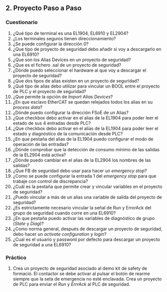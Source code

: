 ## 2. Proyecto Paso a Paso  ##
### Cuestionario ###
1. ¿Qué tipo de terminal es una EL1904, EL6910 y EL2904?
2. ¿Los terminales seguros tienen direccionamiento?
3. ¿Se puede configurar la dirección 0?
4. ¿Que tipo de proyecto de seguridad debo añadir si voy a descargarlo en una EL6910?
5. ¿Que son los Alias Devices en un proyecto de seguridad?
6. ¿Que es el fichero .sal de un proyecto de seguridad?
7. ¿Dónde puedo seleccionar el hardware al que voy a descargar el proyecto de seguridad?
8. ¿Que dos tipos de alias existen en un proyecto de seguridad?
9. ¿Qué tipo de alias debo utilizar para vincular un BOOL entre el proyecto de PLC y el proyecto de seguridad?
10. ¿Que permite la opción de *Import Alias Devices*?
11. ¿En que esclavo EtherCAT se quedan relejados todos los alias en su *process data*?
12. ¿Dónde puedo configurar la dirección FSoE de un Alias?
13. ¿Que checkbox debo activar en el alias de la EL1904 para poder leer el estado de sus 4 entradas desde PLC?
14. ¿Que checkbox debo activar en el alias de la EL1904 para poder leer el estado y diagnóstico de la comunicación desde PLC?
15. ¿En que pestaña del alias de la EL1904 puedo configurar el modo de operación de las entradas?
16. ¿Dónde comprobar que la detección de consumo mínimo de las salidas de la EL2904 está activa?
17. ¿Dónde puedo cambiar en el alias de la EL2904 los nombres de las salidas?
18. ¿Que FB de seguridad debo usar para hacer un *emergency stop*?
19. ¿Como se puede configurar la entrada 1 del *emergency stop* para que trabaje con control de discrepancia?
20. ¿Cuál es la pestaña que permite crear y vincular variables en el proyecto de seguridad?
21. ¿Puedo vincular a más de un alias una variable de salida del proyecto de seguridad?
22. ¿Es estrictamente necesario vincular la señal de Run y ErrorAck del grupo de seguridad cuando corre en una EL6910?
23. ¿En que pestaña puedo activar las variables de diagnóstico de grupo (*State* y *Diag*)?
24. ¿Como norma general, después de descargar un proyecto de seguridad, debo hacer un *activate configuration* y *login*?
25. ¿Cual es el usuario y password por defecto para descargar un proyecto de seguridad a una EL6910?

### Práctico ###
1. Crea un proyecto de seguridad asociado al demo kit de safety de formació. El contactor se debe activar al pulsar el botón de rearme siempre que la seta de emergencia no esté enclavada. Crea un proyecto de PLC para enviar el *Run* y *ErrrAck* al PLC de seguridad. 